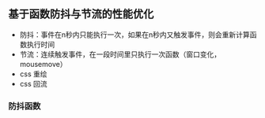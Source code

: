 ## 基于函数防抖与节流的性能优化
- 防抖：事件在n秒内只能执行一次，如果在n秒内又触发事件，则会重新计算函数执行时间
- 节流：连续触发事件，在一段时间里只执行一次函数（窗口变化，mousemove）
- css 重绘
- css 回流

### 防抖函数

